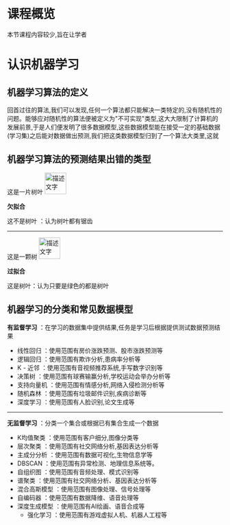 # 课程概览
本节课程内容较少,旨在让学者
# 认识机器学习
## 机器学习算法的定义
回首过往的算法,我们可以发现,任何一个算法都只能解决一类特定的,没有随机性的问题。能够应对随机性的算法便被定义为"不可实现"类型,这大大限制了计算机的发展前景,于是人们便发明了很多数据模型,这些数据模型能在接受一定的基础数据(学习集)之后能对数据做出预测,我们把这类数据模型归到了一个算法大类里,这就
## 机器学习算法的预测结果出错的类型
这是一片树叶
<img src="https://github.com/user-attachments/assets/10949583-4951-4f98-8f71-3504b96ed492" alt="描述文字" width="50" height="50" />


**欠拟合**

这不是树叶 ：认为树叶都有锯齿

---

这是一颗树
<img src="https://github.com/user-attachments/assets/29c8ec4a-29f5-4002-a4f5-4f0dbbd30f7d" alt="描述文字" width="50" height="50" />

**过拟合**

这是树叶：认为只要是绿色的都是树叶

## 机器学习的分类和常见数据模型

**有监督学习** ：在学习的数据集中提供结果,任务是学习后根据提供测试数据预测结果
   - 线性回归 ：使用范围有房价涨跌预测、股市涨跌预测等
   - 逻辑回归 ：使用范围有欺诈分析,患病率分析等
   - K - 近邻 ：使用范围有音视频推荐系统,手写数字识别等
   - 决策树 ：使用范围有球赛输赢分析,学校运动会举办分析等
   - 支持向量机 ：使用范围有情感分析,网络入侵检测分析等
   - 随机森林 ：使用范围有垃圾邮件识别,疾病诊断等
   - 深度学习 ：使用范围有人脸识别,论文生成等
  
  ---
  
**无监督学习** ：分类一个集合或根据已有集合生成一个数据

  - K均值聚类 ：使用范围有客户细分,图像分类等
  - 层次聚类 ：使用范围有社交网络分析,基因表达分析等
  - 主成分分析 ：使用范围有数据可视化,生物信息学等
  - DBSCAN ：使用范围有异常检测、地理信息系统等。
  - 自组织图 ：使用范围有音频处理、模式识别等
  - 谱聚类 ：使用范围有社交网络分析、基因表达分析等
  - 混合高斯模型 ：使用范围有图像处理、信号处理等
  - 自编码器 ：使用范围有数据降维、语音处理等
  - 深度生成模型 ：使用范围有AI绘画、语音合成等
    - 强化学习 ：使用范围有游戏虚拟人机、机器人工程等
